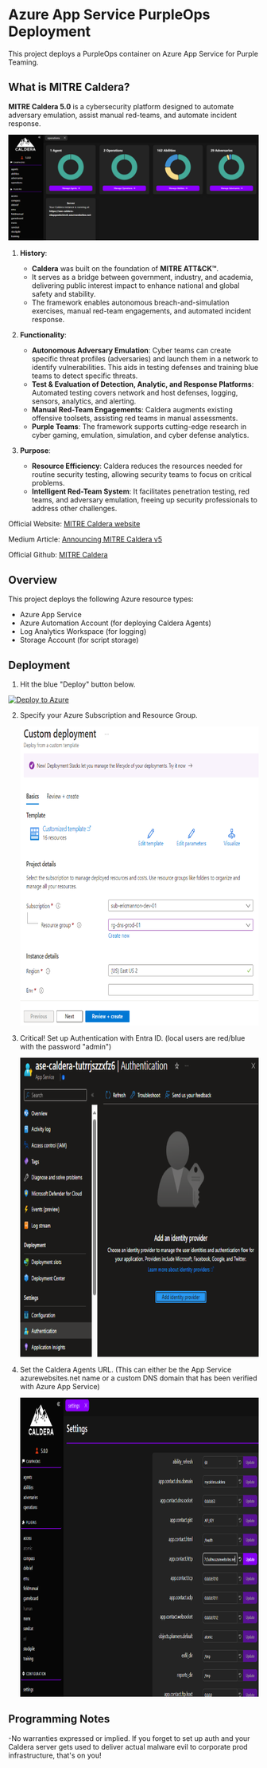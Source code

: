# Azure App Service PurpleOps Deployment

This project deploys a PurpleOps container on Azure App Service for Purple Teaming.

## What is MITRE Caldera?

**MITRE Caldera 5.0** is a cybersecurity platform designed to automate adversary emulation, assist manual red-teams, and automate incident response.

   ![Deploy](./images/dashboard.png)

1. **History**:
   - **Caldera** was built on the foundation of **MITRE ATT&CK™**.
   - It serves as a bridge between government, industry, and academia, delivering public interest impact to enhance national and global safety and stability.
   - The framework enables autonomous breach-and-simulation exercises, manual red-team engagements, and automated incident response.

2. **Functionality**:
   - **Autonomous Adversary Emulation**: Cyber teams can create specific threat profiles (adversaries) and launch them in a network to identify vulnerabilities. This aids in testing defenses and training blue teams to detect specific threats.
   - **Test & Evaluation of Detection, Analytic, and Response Platforms**: Automated testing covers network and host defenses, logging, sensors, analytics, and alerting.
   - **Manual Red-Team Engagements**: Caldera augments existing offensive toolsets, assisting red teams in manual assessments.
   - **Purple Teams**: The framework supports cutting-edge research in cyber gaming, emulation, simulation, and cyber defense analytics.

3. **Purpose**:
   - **Resource Efficiency**: Caldera reduces the resources needed for routine security testing, allowing security teams to focus on critical problems.
   - **Intelligent Red-Team System**: It facilitates penetration testing, red teams, and adversary emulation, freeing up security professionals to address other challenges.

Official Website: [MITRE Caldera website](https://caldera.mitre.org/)

Medium Article: [Announcing MITRE Caldera v5](https://medium.com/@mitrecaldera/announcing-mitre-caldera-v5-06798b928adf)

Official Github: [MITRE Caldera](https://github.com/mitre/caldera)

## Overview

This project deploys the following Azure resource types:

- Azure App Service 
- Azure Automation Account (for deploying Caldera Agents)
- Log Analytics Workspace (for logging)
- Storage Account (for script storage)

## Deployment

1. Hit the blue "Deploy" button below.

[![Deploy to Azure](https://aka.ms/deploytoazurebutton)](https://portal.azure.com/#create/Microsoft.Template/uri/https%3A%2F%2Fraw.githubusercontent.com%2Fmsdirtbag%2FMicrosoftPurpleTeamToolkit%2Fmain%2Fcaldera-ASE%2Fcalderaase.json)

2. Specify your Azure Subscription and Resource Group.

   <img src="./images/rg.png" alt="Deploy" width="600" height="600">

3. Critical! Set up Authentication with Entra ID. (local users are red/blue with the password "admin")

   <img src="./images/auth.png" alt="Auth" width="600" height="600">

4. Set the Caldera Agents URL. (This can either be the App Service azurewebsites.net name or a custom DNS domain that has been verified with Azure App Service)

   <img src="./images/agent.png" alt="Set URL" width="600" height="600"> 

## Programming Notes
-No warranties expressed or implied. If you forget to set up auth and your Caldera server gets used to deliver actual malware evil to corporate prod infrastructure, that's on you!

